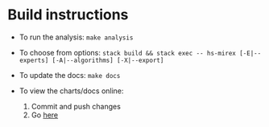 # Build instructions


- To run the analysis: `make analysis`


- To choose from options: `stack build && stack exec -- hs-mirex [-E|--experts] [-A|--algorithms] [-X|--export]`


- To update the docs: `make docs`


- To view the charts/docs online:
  1. Commit and push changes
  2. Go [here](https://omelkonian.github.io/hs-mirex/)
